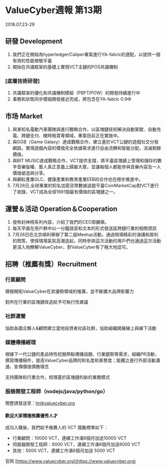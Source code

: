 # ValueCyber週報 第13期

2018.07.23-29



## 研發 Development

1. 我們正在開始為hyperledger/Caliper專案進行YA-fabric的適配，以提供一個有效的性能檢驗平臺
2. 開始在共識框架的基礎上實現VCT主鏈的POS共識機制

### [底層技術研發]

1. 共識框架的優化和共識機制模組（PBFT/POW）的開發持續進行中
2. 事務和狀態同步模組開發接近完成，將包含在YA-fabric 0.9中

 

## 市场 Market

1. 與某知名電動汽車團隊與進行戰略合作，以區塊鏈技術解決自動駕駛、自動充電、跨鏈支付、閑時租賃等領域，專案目前正在實施中。
2. 與GGB（Game Galaxy）達成戰略合作，建立基於VCT公鏈的遊戲社交分發網路，實現遊戲內容的價值完全依據需求進行自由流轉和智能分配，消滅剩餘價值。
3. 與BIT MUSIC達成戰略合作，VCT提供支撐，將平臺區塊鏈上管理和儲存的數字音樂版權、藝人真正意義上歸屬大眾，並讓每個人都能參與音樂內容及一人價值塑造與分享。
4. 與網紅產業GLC、健康產業和教育產業EEB的合作也在穩步推進中。
5. 7月28日,全球專業的知名加密貨幣數據追蹤平臺CoinMarketCap對VCT進行了收錄，VCT成為全球1691個最有價值的區塊鏈之一。

 

## 運營＆活动 Operation＆Cooperation

1. 發佈封神榜系列內容，介紹了我們的CEO郭鵬舉。
2. 每天早晨在用戶群中以一分鐘語音和文本的形式發送區跨鏈行業的相關資訊
3. 7月28日在北京順利舉辦了第二屆Meetup活動，通過現場精彩的演講和犀利的問答，使得現場氣氛高潮迭起，同時參與這次活動的用戶們也通過這次活動更深入地瞭解ValueCyber，對ValueCyber有了極大地認可。

 

## 招聘（推薦有獎）Recruitment

### 行業顧問

積極開拓ValueCyber在其優勢領域的推廣，並不斷擴大品牌影響力

對所在行業的區塊鏈改造給予可執行性建議

### 社群運營

協助各國合夥人&顧問建立當地投資者社區社群，協助組織開展線上與線下活動

### 媒體傳播經理

根據下一代公鏈的產品特性挖掘熱點傳播話題、行業趨勢等需求，組織PR活動，撰寫傳播稿件，提高ValueCyber品牌的知名度和美譽度；能獨立進行外部活動溝通，宣傳價值債務理念

支持團隊和行業合作，梳理基於區塊鏈的新的業務模式

### 服器開發工程師（nodejs/java/python/go）

簡歷請發送至：[hr@valuecyber.org](mailto:hr@valuecyber.org)

#### 歡迎大家積極推薦優秀人才

成功入職後，我們給予推薦人的 VCT 獎勵標準如下：

- 行業顧問：10000 VCT，連續工作滿6個月加送10000 VCT
- 伺服器開發工程師：8000 VCT，連續工作滿6個月加送8000 VCT
- 其他：5000 VCT，連續工作滿6個月加送 5000 VCT

官网 [https://www.valuecyber.org](https://www.valuecyber.org)
